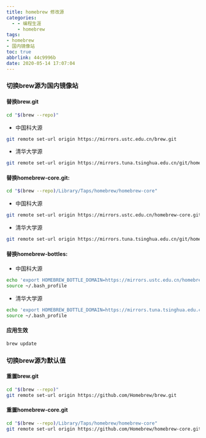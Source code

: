 ```yaml
---
title: homebrew 修改源
categories:
  - - 编程生涯
    - homebrew
tags: 
- homebrew
- 国内镜像站
toc: true
abbrlink: 44c9996b
date: 2020-05-14 17:07:04
---
```

### 切换brew源为国内镜像站
#### 替换brew.git

```bash
cd "$(brew --repo)"
```

* 中国科大源

```bash
git remote set-url origin https://mirrors.ustc.edu.cn/brew.git
```

* 清华大学源

```bash
git remote set-url origin https://mirrors.tuna.tsinghua.edu.cn/git/homebrew/brew.git
```

<!--more-->

#### 替换homebrew-core.git:

```bash
cd "$(brew --repo)/Library/Taps/homebrew/homebrew-core"
```

* 中国科大源

```bash
git remote set-url origin https://mirrors.ustc.edu.cn/homebrew-core.git
```

* 清华大学源

```bash
git remote set-url origin https://mirrors.tuna.tsinghua.edu.cn/git/homebrew/homebrew-core.git
```

#### 替换homebrew-bottles:

* 中国科大源

```bash
echo 'export HOMEBREW_BOTTLE_DOMAIN=https://mirrors.ustc.edu.cn/homebrew-bottles' >> ~/.bash_profile
source ~/.bash_profile
```
* 清华大学源

```bash
echo 'export HOMEBREW_BOTTLE_DOMAIN=https://mirrors.tuna.tsinghua.edu.cn/homebrew-bottles' >> ~/.bash_profile
source ~/.bash_profile
```
#### 应用生效

```bash
brew update
```

### 切换brew源为默认值

#### 重置brew.git

```bash
cd "$(brew --repo)"
git remote set-url origin https://github.com/Homebrew/brew.git
```

#### 重置homebrew-core.git

```bash
cd "$(brew --repo)/Library/Taps/homebrew/homebrew-core"
git remote set-url origin https://github.com/Homebrew/homebrew-core.git
```